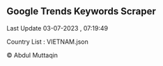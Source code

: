 

## Google Trends Keywords Scraper 
 
Last Update 03-07-2023 , 07:19:49

Country List :
VIETNAM.json



© Abdul Muttaqin 
